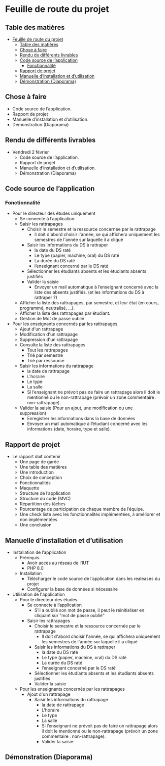 # Feuille de route du projet

## Table des matières

- [Feuille de route du projet](#feuille-de-route-du-projet)
  - [Table des matières](#table-des-matières)
  - [Chose à faire](#chose-à-faire)
  - [Rendu de différents livrables](#rendu-de-différents-livrables)
  - [Code source de l’application](#code-source-de-lapplication)
    - [Fonctionnalité](#fonctionnalité)
  - [Rapport de projet](#rapport-de-projet)
  - [Manuelle d’installation et d’utilisation](#manuelle-dinstallation-et-dutilisation)
  - [Démonstration (Diaporama)](#démonstration-diaporama)

<div class="page"></div>

## Chose à faire

- Code source de l’application.
- Rapport de projet
- Manuelle d’installation et d’utilisation.
- Démonstration (Diaporama)

## Rendu de différents livrables

- Vendredi 2 février
  - Code source de l’application.
  - Rapport de projet
  - Manuelle d’installation et d’utilisation.
  - Démonstration (Diaporama)

## Code source de l’application

### Fonctionnalité

- Pour le directeur des études uniquement
  - Se connecte à l’application
  - Saisir les rattrapages
    - Choisir le semestre et la ressource concernée par le rattrapage
      - Il doit d'abord choisir l'année, se qui affichera uniquement les semestres de l'année sur laquelle il a cliqué
    - Saisir les informations du DS à rattraper
      - la date du DS raté
      - Le type (papier, machine, oral) du DS raté
      - La durée du DS raté
      - l’enseignant concerné par le DS raté
    - Sélectionner les étudiants absents et les étudiants absents justifiés
    - Valider la saisie
      - Envoyer un mail automatique à l’enseignant concerné avec la liste des absents justifiés. (et les informations du DS à rattraper ?)
  - Afficher la liste des rattrapages, par semestre, et leur état (en cours, programmé, neutralisé, …).
  - Afficher la liste des rattrapages par étudiant.
  - Gestion de Mot de passe oublié
- Pour les enseignants concernés par les rattrapages
  - Ajout d'un rattrapage
  - Modification d'un rattrapage
  - Suppression d'un rattrapage
  - Consulte la liste des rattrapages
    - Tout les rattrapages
    - Trié par semestre
    - Trié par ressource
  - Saisir les informations du rattrapage
    - la date de rattrapage
    - L'horaire
    - Le type
    - La salle
    - Si l’enseignant ne prévoit pas de faire un rattrapage alors il doit le mentionné ou le non-rattrapage (prévoir un zone commentaire : non-rattrapage).
  - Valider la saisie (Pour un ajout, une modification ou une suppression)
    - Enregistrer les informations dans la base de données
    - Envoyer un mail automatique à l’étudiant concerné avec les informations (date, horaire, type et salle).

## Rapport de projet

- Le rapport doit contenir
  - Une page de garde
  - Une table des matières
  - Une introduction
  - Choix de conception
  - Fonctionnalités
  - Maquette
  - Structure de l’application
  - Structure du code (MVC)
  - Répartition des tâches
  - Pourcentage de participation de chaque membre de l’équipe.
  - Une  check  liste  avec  les  fonctionnalités  implémentées,  à  améliorer  et  non implémentées.
  - Une conclusion

## Manuelle d’installation et d’utilisation

- Installation de l’application
  - Prérequis
    - Avoir accès au réseau de l’IUT
    - PHP 8.0
  - Installation
    - Télécharger le code source de l’application dans les realeases du projet
    - Configurer la base de données si nécessaire
- Utilisation de l'application
  - Pour le directeur des études
    - Se connecte à l’application
      - S'il a oublié son mot de passe, il peut le réinitialiser en cliquant sur "mot de passe oublié"
    - Saisir les rattrapages
      - Choisir le semestre et la ressource concernée par le rattrapage
        - Il doit d'abord choisir l'année, se qui affichera uniquement les semestres de l'année sur laquelle il a cliqué
      - Saisir les informations du DS à rattraper
        - la date du DS raté
        - Le type (papier, machine, oral) du DS raté
        - La durée du DS raté
        - l’enseignant concerné par le DS raté
      - Sélectionner les étudiants absents et les étudiants absents justifiés
      - Valider la saisie
  - Pour les enseignants concernés par les rattrapages
    - Ajout d'un rattrapage
      - Saisir les informations du rattrapage
        - la date de rattrapage
        - L'horaire
        - Le type
        - La salle
        - Si l’enseignant ne prévoit pas de faire un rattrapage alors il doit le mentionné ou le non-rattrapage (prévoir un zone commentaire : non-rattrapage).
        - Valider la saisie

## Démonstration (Diaporama)
